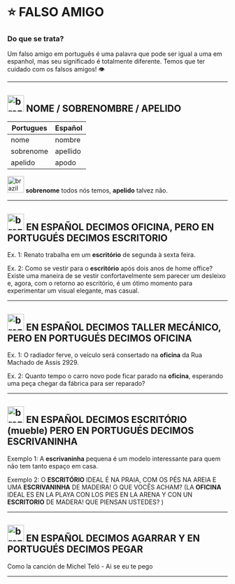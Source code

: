# :star: FALSO AMIGO

### Do que se trata? 

Um falso amigo em português é uma palavra que pode ser igual a uma em espanhol, mas seu significado é totalmente diferente. Temos que ter cuidado com os falsos amigos! 👁️

---

## <img width="38" height="38" src="https://img.icons8.com/fluency/38/brazil.png" alt="brazil"/> NOME / SOBRENOMBRE / APELIDO

| Portugues | Español |
| --------- | ------- |
| nome | nombre |
| sobrenome | apellido |
| apelido | apodo | 

<img width="38" height="38" src="https://img.icons8.com/fluency/38/brazil.png" alt="brazil"/> **sobrenome** todos nós temos, **apelido** talvez não.

---

## <img width="38" height="38" src="https://img.icons8.com/fluency/38/brazil.png" alt="brazil"/> EN ESPAÑOL DECIMOS OFICINA, PERO EN PORTUGUÉS DECIMOS ESCRITORIO

Ex. 1: Renato trabalha em um **escritório** de segunda à sexta feira. 

Ex. 2: Como se vestir para o **escritório** após dois anos de home office? Existe uma maneira de 
se vestir confortavelmente sem parecer um desleixo e, agora, com o retorno ao escritório, é um ótimo momento para experimentar um visual elegante, mas casual. 
 
--- 
 
## <img width="38" height="38" src="https://img.icons8.com/fluency/38/brazil.png" alt="brazil"/> EN ESPAÑOL DECIMOS TALLER MECÁNICO, PERO EN PORTUGUÉS DECIMOS OFICINA 

Ex. 1: O radiador ferve, o veículo será consertado na **oficina** da Rua Machado de Assis 2929.  

Ex. 2: Quanto tempo o carro novo pode ficar parado na **oficina**, esperando uma peça chegar da 
fábrica para ser reparado? 

---

## <img width="38" height="38" src="https://img.icons8.com/fluency/38/brazil.png" alt="brazil"/> EN ESPAÑOL DECIMOS ESCRITÓRIO (mueble) PERO EN PORTUGUÉS DECIMOS ESCRIVANINHA 

Exemplo 1:  A **escrivaninha** pequena é um modelo interessante para quem não tem tanto espaço em casa.  
 
Exemplo 2: O **ESCRITÓRIO** IDEAL É NA PRAIA, COM OS PÉS NA AREIA E UMA **ESCRIVANINHA** DE MADEIRA! O QUE VOCÊS ACHAM? (LA **OFICINA** IDEAL ES EN LA PLAYA CON LOS PIES EN LA ARENA Y CON UN **ESCRITORIO** DE MADERA! QUE PIENSAN USTEDES? )
  
---
## <img width="38" height="38" src="https://img.icons8.com/fluency/38/brazil.png" alt="brazil"/> EN ESPAÑOL DECIMOS AGARRAR Y EN PORTUGUÉS DECIMOS PEGAR

Como la canción de Michel Teló - Ai se eu te pego

---
